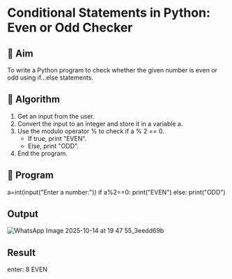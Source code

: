 # Conditional Statements in Python: Even or Odd Checker

## 🎯 Aim
To write a Python program to check whether the given number is even or odd using if...else statements.

## 🧠 Algorithm
1. Get an input from the user.
2. Convert the input to an integer and store it in a variable a.
3. Use the modulo operator % to check if a % 2 == 0.
   - If true, print "EVEN".
   - Else, print "ODD".
4. End the program.

## 🧾 Program


a=int(input("Enter a number:"))
if a%2==0:
    print("EVEN")
else:
    print("ODD")
     
## Output
![WhatsApp Image 2025-10-14 at 19 47 55_3eedd69b](https://github.com/user-attachments/assets/eda03e14-a9db-4e38-ae2e-529e80ce7790)

## Result
enter: 8
EVEN
